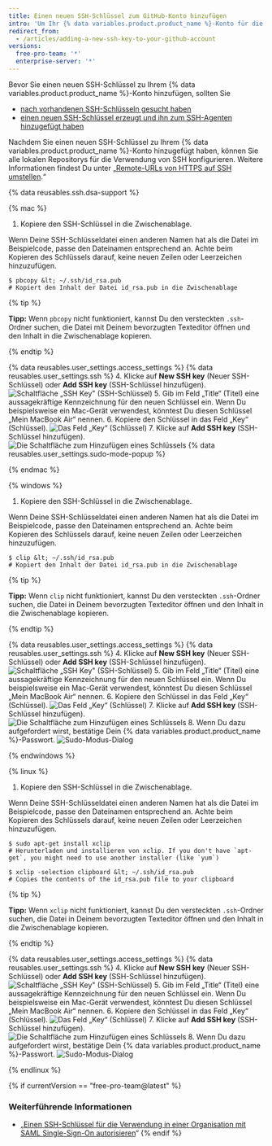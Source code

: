 ```yaml
---
title: Einen neuen SSH-Schlüssel zum GitHub-Konto hinzufügen
intro: 'Um Ihr {% data variables.product.product_name %}-Konto für die Verwendung eines neuen (oder vorhandenen) SSH-Schlüssels zu konfigurieren, müssen Sie diesen Schlüssel auch zu Ihrem {% data variables.product.product_name %}-Konto hinzufügen.'
redirect_from:
  - /articles/adding-a-new-ssh-key-to-your-github-account
versions:
  free-pro-team: '*'
  enterprise-server: '*'
---
```


Bevor Sie einen neuen SSH-Schlüssel zu Ihrem {% data variables.product.product_name %}-Konto hinzufügen, sollten Sie
* [nach vorhandenen SSH-Schlüsseln gesucht haben](/articles/checking-for-existing-ssh-keys)
* [einen neuen SSH-Schlüssel erzeugt und ihn zum SSH-Agenten hinzugefügt haben](/articles/generating-a-new-ssh-key-and-adding-it-to-the-ssh-agent)

Nachdem Sie einen neuen SSH-Schlüssel zu Ihrem {% data variables.product.product_name %}-Konto hinzugefügt haben, können Sie alle lokalen Repositorys für die Verwendung von SSH konfigurieren. Weitere Informationen findest Du unter „[Remote-URLs von HTTPS auf SSH umstellen](/articles/changing-a-remote-s-url/#switching-remote-urls-from-https-to-ssh).“

{% data reusables.ssh.dsa-support %}

{% mac %}

1. Kopiere den SSH-Schlüssel in die Zwischenablage.

  Wenn Deine SSH-Schlüsseldatei einen anderen Namen hat als die Datei im Beispielcode, passe den Dateinamen entsprechend an. Achte beim Kopieren des Schlüssels darauf, keine neuen Zeilen oder Leerzeichen hinzuzufügen.

  ```shell
  $ pbcopy &lt; ~/.ssh/id_rsa.pub
  # Kopiert den Inhalt der Datei id_rsa.pub in die Zwischenablage
  ```

  {% tip %}

  **Tipp:** Wenn `pbcopy` nicht funktioniert, kannst Du den versteckten `.ssh`-Ordner suchen, die Datei mit Deinem bevorzugten Texteditor öffnen und den Inhalt in die Zwischenablage kopieren.

  {% endtip %}

{% data reusables.user_settings.access_settings %}
{% data reusables.user_settings.ssh %}
4. Klicke auf **New SSH key** (Neuer SSH-Schlüssel) oder **Add SSH key** (SSH-Schlüssel hinzufügen). ![Schaltfläche „SSH Key" (SSH-Schlüssel)](/assets/images/help/settings/ssh-add-ssh-key.png)
5. Gib im Feld „Title“ (Titel) eine aussagekräftige Kennzeichnung für den neuen Schlüssel ein. Wenn Du beispielsweise ein Mac-Gerät verwendest, könntest Du diesen Schlüssel „Mein MacBook Air“ nennen.
6. Kopiere den Schlüssel in das Feld „Key“ (Schlüssel). ![Das Feld „Key“ (Schlüssel)](/assets/images/help/settings/ssh-key-paste.png)
7. Klicke auf **Add SSH key** (SSH-Schlüssel hinzufügen). ![Die Schaltfläche zum Hinzufügen eines Schlüssels](/assets/images/help/settings/ssh-add-key.png)
{% data reusables.user_settings.sudo-mode-popup %}

{% endmac %}

{% windows %}

1. Kopiere den SSH-Schlüssel in die Zwischenablage.

  Wenn Deine SSH-Schlüsseldatei einen anderen Namen hat als die Datei im Beispielcode, passe den Dateinamen entsprechend an. Achte beim Kopieren des Schlüssels darauf, keine neuen Zeilen oder Leerzeichen hinzuzufügen.

  ```shell
  $ clip &lt; ~/.ssh/id_rsa.pub
  # Kopiert den Inhalt der Datei id_rsa.pub in die Zwischenablage
  ```

  {% tip %}

  **Tipp:** Wenn `clip` nicht funktioniert, kannst Du den versteckten `.ssh`-Ordner suchen, die Datei in Deinem bevorzugten Texteditor öffnen und den Inhalt in die Zwischenablage kopieren.

  {% endtip %}

{% data reusables.user_settings.access_settings %}
{% data reusables.user_settings.ssh %}
4. Klicke auf **New SSH key** (Neuer SSH-Schlüssel) oder **Add SSH key** (SSH-Schlüssel hinzufügen). ![Schaltfläche „SSH Key" (SSH-Schlüssel)](/assets/images/help/settings/ssh-add-ssh-key.png)
5. Gib im Feld „Title“ (Titel) eine aussagekräftige Kennzeichnung für den neuen Schlüssel ein. Wenn Du beispielsweise ein Mac-Gerät verwendest, könntest Du diesen Schlüssel „Mein MacBook Air“ nennen.
6. Kopiere den Schlüssel in das Feld „Key“ (Schlüssel). ![Das Feld „Key“ (Schlüssel)](/assets/images/help/settings/ssh-key-paste.png)
7. Klicke auf **Add SSH key** (SSH-Schlüssel hinzufügen). ![Die Schaltfläche zum Hinzufügen eines Schlüssels](/assets/images/help/settings/ssh-add-key.png)
8. Wenn Du dazu aufgefordert wirst, bestätige Dein {% data variables.product.product_name %}-Passwort. ![Sudo-Modus-Dialog](/assets/images/help/settings/sudo_mode_popup.png)

{% endwindows %}

{% linux %}

1. Kopiere den SSH-Schlüssel in die Zwischenablage.

  Wenn Deine SSH-Schlüsseldatei einen anderen Namen hat als die Datei im Beispielcode, passe den Dateinamen entsprechend an. Achte beim Kopieren des Schlüssels darauf, keine neuen Zeilen oder Leerzeichen hinzuzufügen.

  ```shell
  $ sudo apt-get install xclip
  # Herunterladen und installieren von xclip. If you don't have `apt-get`, you might need to use another installer (like `yum`)

  $ xclip -selection clipboard &lt; ~/.ssh/id_rsa.pub
  # Copies the contents of the id_rsa.pub file to your clipboard
  ```
  {% tip %}

  **Tipp:** Wenn `xclip` nicht funktioniert, kannst Du den versteckten `.ssh`-Ordner suchen, die Datei in Deinem bevorzugten Texteditor öffnen und den Inhalt in die Zwischenablage kopieren.

  {% endtip %}

{% data reusables.user_settings.access_settings %}
{% data reusables.user_settings.ssh %}
4. Klicke auf **New SSH key** (Neuer SSH-Schlüssel) oder **Add SSH key** (SSH-Schlüssel hinzufügen). ![Schaltfläche „SSH Key" (SSH-Schlüssel)](/assets/images/help/settings/ssh-add-ssh-key.png)
5. Gib im Feld „Title“ (Titel) eine aussagekräftige Kennzeichnung für den neuen Schlüssel ein. Wenn Du beispielsweise ein Mac-Gerät verwendest, könntest Du diesen Schlüssel „Mein MacBook Air“ nennen.
6. Kopiere den Schlüssel in das Feld „Key“ (Schlüssel). ![Das Feld „Key“ (Schlüssel)](/assets/images/help/settings/ssh-key-paste.png)
7. Klicke auf **Add SSH key** (SSH-Schlüssel hinzufügen). ![Die Schaltfläche zum Hinzufügen eines Schlüssels](/assets/images/help/settings/ssh-add-key.png)
8. Wenn Du dazu aufgefordert wirst, bestätige Dein {% data variables.product.product_name %}-Passwort. ![Sudo-Modus-Dialog](/assets/images/help/settings/sudo_mode_popup.png)

{% endlinux %}

{% if currentVersion == "free-pro-team@latest" %}
### Weiterführende Informationen

- „[Einen SSH-Schlüssel für die Verwendung in einer Organisation mit SAML Single-Sign-On autorisieren](/articles/authorizing-an-ssh-key-for-use-with-saml-single-sign-on)“
{% endif %}
